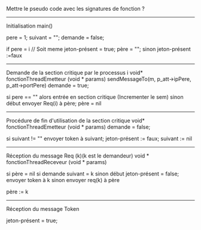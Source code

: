 Mettre le pseudo code avec les signatures de fonction ?

------------------------------------------------------
Initialisation  main()

pere = 1;
suivant = "";
demande = false;  

if pere = i // Soit meme
	jeton-présent = true;
	père = ""; 
sinon 
	jeton-présent :=faux 

------------------------------------------------------
Demande de la section critique par le processus i
void* fonctionThreadEmetteur (void * params)
sendMessageTo(m, p_att->ipPere, p_att->portPere)
demande = true;  

si pere == "" 
	alors entrée en section critique (Incrementer le sem)
sinon 
	début envoyer Req(i) à père;
	père = nil 

------------------------------------------------------
Procédure de fin d'utilisation de la section critique
void* fonctionThreadEmetteur (void * params)
demande = false;

si suivant != "" 
	envoyer token à suivant;
	jeton-présent := faux;
	suivant := nil 

------------------------------------------------------
Réception du message Req (k)(k est le demandeur) 
void * fonctionThreadReceveur (void * params)

si père = nil 
	si demande 
		suivant = k 
	sinon 
		début jeton-présent = false; 
		envoyer token à k 
sinon 
	envoyer req(k) à père 

père := k 

------------------------------------------------------
Réception du message Token

jeton-présent = true;  